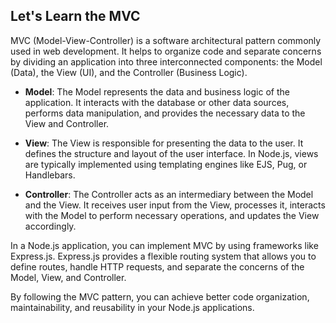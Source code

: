 ## Let's Learn the MVC

MVC (Model-View-Controller) is a software architectural pattern commonly used in web development. It helps to organize code and separate concerns by dividing an application into three interconnected components: the Model (Data), the View (UI), and the Controller (Business Logic).

- **Model**: The Model represents the data and business logic of the application. It interacts with the database or other data sources, performs data manipulation, and provides the necessary data to the View and Controller.

- **View**: The View is responsible for presenting the data to the user. It defines the structure and layout of the user interface. In Node.js, views are typically implemented using templating engines like EJS, Pug, or Handlebars.

- **Controller**: The Controller acts as an intermediary between the Model and the View. It receives user input from the View, processes it, interacts with the Model to perform necessary operations, and updates the View accordingly.

In a Node.js application, you can implement MVC by using frameworks like Express.js. Express.js provides a flexible routing system that allows you to define routes, handle HTTP requests, and separate the concerns of the Model, View, and Controller.

By following the MVC pattern, you can achieve better code organization, maintainability, and reusability in your Node.js applications.
